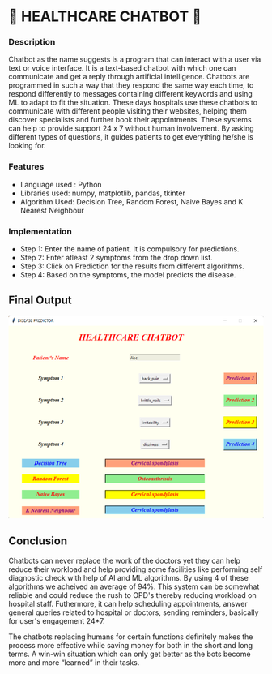 # 🤖 HEALTHCARE CHATBOT 🤖

### Description

Chatbot as the name suggests is a program that can interact with a user via text or voice interface. It is a text-based chatbot with which one can communicate and get a reply through artificial intelligence. Chatbots are programmed in such a way that they respond the same way each time, to respond differently to messages containing different keywords and using ML to adapt to fit the situation. These days hospitals use these chatbots to communicate with different people visiting their websites, helping them discover specialists and further book their appointments. These systems can help to provide support 24 x 7 without human involvement. By asking different types of questions, it guides patients to get everything he/she is looking for.

### Features

* Language used : Python
* Libraries used: numpy, matplotlib, pandas, tkinter 
* Algorithm Used: Decision Tree, Random Forest, Naive Bayes and K Nearest Neighbour

### Implementation

* Step 1: Enter the name of patient. It is compulsory for predictions.
* Step 2: Enter atleast 2 symptoms from the drop down list.
* Step 3: Click on Prediction for the results from different algorithms.
* Step 4: Based on the symptoms, the model predicts the disease. 

## Final Output

<p align="center">
<img width="600" height="400" src="screenshots\4_symptoms.png">
</p>

## Conclusion

Chatbots can never replace the work of the doctors yet they can help reduce their workload and help providing some facilities like performing self diagnostic check with help of AI and ML algorithms. By using 4 of these algorithms we acheived an average of 94%. This system can be somewhat reliable and could reduce the rush to OPD's thereby reducing workload on hospital staff. Futhermore, it can help scheduling appointments, answer general queries related to hospital or doctors, sending reminders, basically for user's engagement 24*7.

The chatbots replacing humans for certain functions definitely makes the process more effective while saving money for both in the short and long terms. A win-win situation which can only get better as the bots become more and more “learned” in their tasks.










